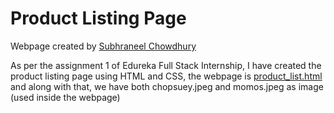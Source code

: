 # Product Listing Page
Webpage created by [Subhraneel Chowdhury](https://github.com/shaan-subhraneel)

As per the assignment 1 of Edureka Full Stack Internship, I have created the product listing page using HTML and CSS, the webpage is [product_list.html](https://github.com/edureka-intership/assignment-1-shaan-subhraneel/blob/main/product_list.html) and along with that, we have both chopsuey.jpeg and momos.jpeg as image (used inside the webpage)
